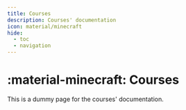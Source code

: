 ```yaml
---
title: Courses
description: Courses' documentation
icon: material/minecraft
hide:
  - toc
  - navigation
---
```



# :material-minecraft: Courses

This is a dummy page for the courses' documentation.
